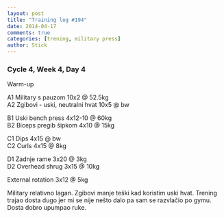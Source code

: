 ```yaml
---
layout: post
title: "Training log #194"
date: 2014-04-17
comments: true
categories: [trening, military press]
author: Stick
---
```


### Cycle 4, Week 4, Day 4  

Warm-up   

A1 Military s pauzom 10x2 @ 52.5kg   
A2 Zgibovi - uski, neutralni hvat 10x5 @ bw   

B1 Uski bench press 4x12-10 @ 60kg    
B2 Biceps pregib šipkom 4x10 @ 15kg    

C1 Dips 4x15 @ bw   
C2 Curls 4x15 @ 8kg       

D1 Zadnje rame 3x20 @ 3kg    
D2 Overhead shrug 3x15 @ 10kg     

External rotation 3x12 @ 5kg  

Military relativno lagan. Zgibovi manje teški kad koristim uski hvat. Trening trajao dosta dugo jer mi se nije nešto dalo pa sam se razvlačio po gymu. Dosta dobro upumpao ruke.